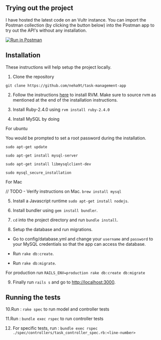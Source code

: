 ## Trying out the project

I have hosted the latest code on an Vultr instance. You can import the Postman collection (by clicking the button below) into the Postman app to try out the API's without any installation.

[![Run in Postman](https://run.pstmn.io/button.svg)](https://app.getpostman.com/run-collection/18bec1f50acb14a5b4f8)

## Installation

These instructions will help setup the project locally.

1. Clone the repository

`git clone https://github.com/neha9t/task-management-app`

2. Follow the instructions [here](https://rvm.io/rvm/install) to install RVM. Make sure to source rvm as mentioned at the end of the installation instructions.

3. Install Ruby-2.4.0 using `rvm install ruby-2.4.0`

4. Install MySQL by doing

For ubuntu

You would be prompted to set a root password during the installation.

```
sudo apt-get update

sudo apt-get install mysql-server

sudo apt-get install libmysqlclient-dev

sudo mysql_secure_installation

```

For Mac

// TODO - Verify instructions on Mac.
`brew install mysql`

5. Install a Javascript runtime `sudo apt-get install nodejs`.

6. Install bundler using `gem install bundler`.

7. `cd` into the project directory and run `bundle install`.

8. Setup the database and run migrations.

* Go to config/database.yml and change your `username` and `password` to your MySQL credentials so that the app can access the database.

* Run `rake db:create`.

* Run `rake db:migrate`.

For production run `RAILS_ENV=production rake db:create db:migrate`

9. Finally run `rails s` and go to [http://localhost:3000](http://localhost:3000).

## Running the tests

10.Run : `rake spec` to run model and controller tests

11.Run : `bundle exec rspec` to run controller tests

12. For specific tests, run : `bundle exec rspec ./spec/controllers/task_controller_spec.rb:<line-number>`

